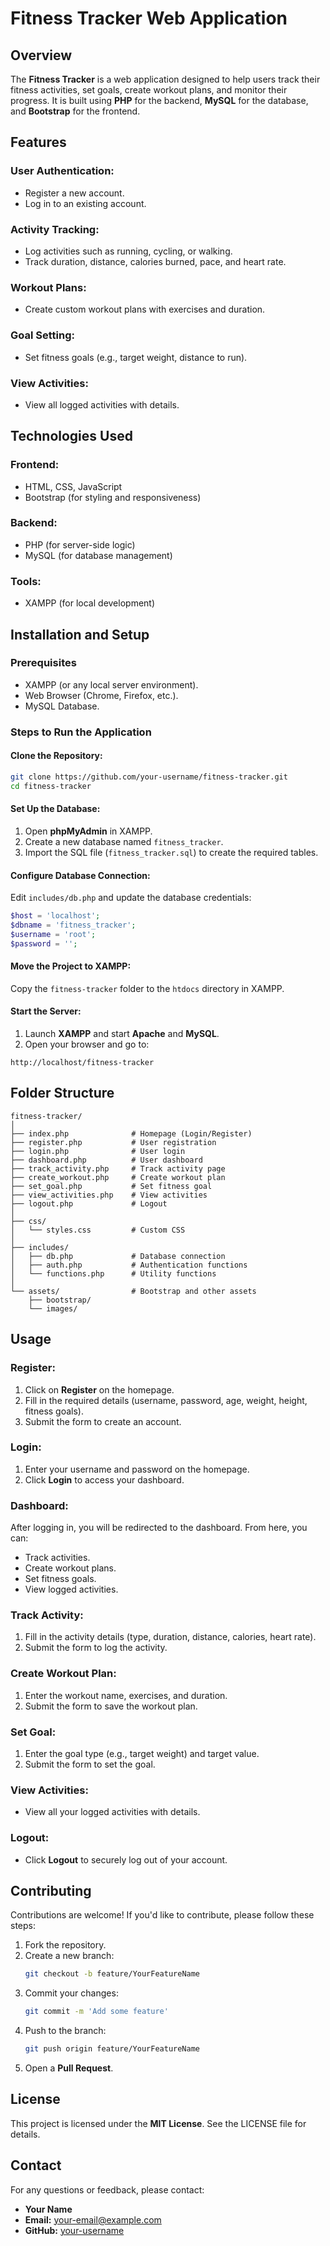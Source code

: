 # Fitness Tracker Web Application

## Overview
The **Fitness Tracker** is a web application designed to help users track their fitness activities, set goals, create workout plans, and monitor their progress. It is built using **PHP** for the backend, **MySQL** for the database, and **Bootstrap** for the frontend.

## Features
### User Authentication:
- Register a new account.
- Log in to an existing account.

### Activity Tracking:
- Log activities such as running, cycling, or walking.
- Track duration, distance, calories burned, pace, and heart rate.

### Workout Plans:
- Create custom workout plans with exercises and duration.

### Goal Setting:
- Set fitness goals (e.g., target weight, distance to run).

### View Activities:
- View all logged activities with details.


## Technologies Used
### Frontend:
- HTML, CSS, JavaScript
- Bootstrap (for styling and responsiveness)

### Backend:
- PHP (for server-side logic)
- MySQL (for database management)

### Tools:
- XAMPP (for local development)

## Installation and Setup
### Prerequisites
- XAMPP (or any local server environment).
- Web Browser (Chrome, Firefox, etc.).
- MySQL Database.

### Steps to Run the Application
#### Clone the Repository:
```bash
git clone https://github.com/your-username/fitness-tracker.git
cd fitness-tracker
```

#### Set Up the Database:
1. Open **phpMyAdmin** in XAMPP.
2. Create a new database named `fitness_tracker`.
3. Import the SQL file (`fitness_tracker.sql`) to create the required tables.

#### Configure Database Connection:
Edit `includes/db.php` and update the database credentials:
```php
$host = 'localhost';
$dbname = 'fitness_tracker';
$username = 'root';
$password = '';
```

#### Move the Project to XAMPP:
Copy the `fitness-tracker` folder to the `htdocs` directory in XAMPP.

#### Start the Server:
1. Launch **XAMPP** and start **Apache** and **MySQL**.
2. Open your browser and go to:
```
http://localhost/fitness-tracker
```

## Folder Structure
```
fitness-tracker/
│
├── index.php              # Homepage (Login/Register)
├── register.php           # User registration
├── login.php              # User login
├── dashboard.php          # User dashboard
├── track_activity.php     # Track activity page
├── create_workout.php     # Create workout plan
├── set_goal.php           # Set fitness goal
├── view_activities.php    # View activities
├── logout.php             # Logout
│
├── css/
│   └── styles.css         # Custom CSS
│
├── includes/
│   ├── db.php             # Database connection
│   ├── auth.php           # Authentication functions
│   └── functions.php      # Utility functions
│
└── assets/                # Bootstrap and other assets
    ├── bootstrap/
    └── images/
```

## Usage
### Register:
1. Click on **Register** on the homepage.
2. Fill in the required details (username, password, age, weight, height, fitness goals).
3. Submit the form to create an account.

### Login:
1. Enter your username and password on the homepage.
2. Click **Login** to access your dashboard.

### Dashboard:
After logging in, you will be redirected to the dashboard. From here, you can:
- Track activities.
- Create workout plans.
- Set fitness goals.
- View logged activities.

### Track Activity:
1. Fill in the activity details (type, duration, distance, calories, heart rate).
2. Submit the form to log the activity.

### Create Workout Plan:
1. Enter the workout name, exercises, and duration.
2. Submit the form to save the workout plan.

### Set Goal:
1. Enter the goal type (e.g., target weight) and target value.
2. Submit the form to set the goal.

### View Activities:
- View all your logged activities with details.

### Logout:
- Click **Logout** to securely log out of your account.

## Contributing
Contributions are welcome! If you'd like to contribute, please follow these steps:
1. Fork the repository.
2. Create a new branch:
   ```bash
   git checkout -b feature/YourFeatureName
   ```
3. Commit your changes:
   ```bash
   git commit -m 'Add some feature'
   ```
4. Push to the branch:
   ```bash
   git push origin feature/YourFeatureName
   ```
5. Open a **Pull Request**.

## License
This project is licensed under the **MIT License**. See the LICENSE file for details.

## Contact
For any questions or feedback, please contact:
- **Your Name**
- **Email:** your-email@example.com
- **GitHub:** [your-username](https://github.com/your-username)


